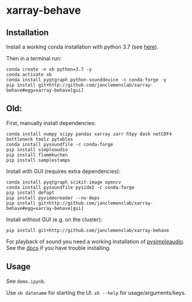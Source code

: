 # xarray-behave

## Installation
Install a working conda installation with python 3.7 (see [here](https://docs.conda.io/en/latest/miniconda.html)).

Then in a terminal run:
```shell
conda create -n xb python=3.7 -y
conda activate xb
conda install pyqtgraph python-sounddevice -c conda-forge -y
pip install git+http://github.com/janclemenslab/xarray-behave#egg=xarray-behave[gui]
```

## Old:
First, manually install dependencies:
```shell
conda install numpy scipy pandas xarray zarr h5py dask netCDF4 bottleneck toolz pytables
conda install pysoundfile -c conda-forge
pip install simpleaudio
pip install flammkuchen
pip install samplestamps
```

Install with GUI (requires extra dependencies):
```shell
conda install pyqtgraph scikit-image opencv
conda install pysoundfile pyside2 -c conda-forge
pip install defopt
pip install pyvideoreader --no-deps
pip install git+http://github.com/janclemenslab/xarray-behave#egg=xarray-behave[gui]
```
Install without GUI (e.g. on the cluster):
```shell
pip install git+http://github.com/janclemenslab/xarray-behave
```

For playback of sound you need a working installation of [pysimpleaudio](https://simpleaudio.readthedocs.io). See the [docs](https://simpleaudio.readthedocs.io/en/stable/installation.html) if you have trouble installing.

## Usage
See `demo.ipynb`.

Use `xb datename` for starting the UI. `xb --help` for usage/arguments/keys.
